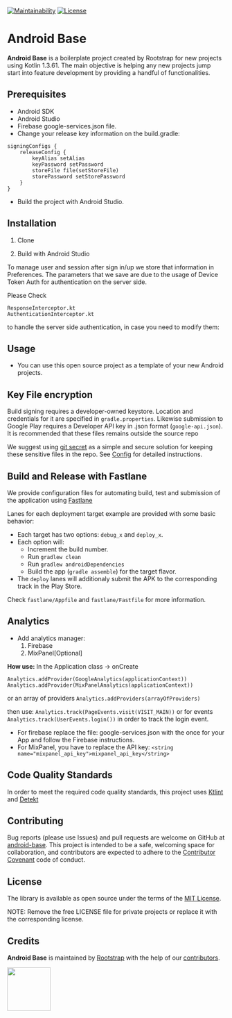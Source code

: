 [![Maintainability](https://api.codeclimate.com/v1/badges/0178f2031dec54c86ff9/maintainability)](https://codeclimate.com/repos/5cd1d8c8af2ce517db016a12/maintainability)
[![License](https://img.shields.io/github/license/rootstrap/ios-base.svg)](https://opensource.org/licenses/MIT)

# Android Base

**Android Base** is a boilerplate project created by Rootstrap for new projects using Kotlin 1.3.61. The main objective is helping any new projects jump start into feature development by providing a handful of functionalities.

## Prerequisites
- Android SDK
- Android Studio
- Firebase google-services.json file.
- Change your release key information on the build.gradle:
```
signingConfigs {
    releaseConfig {
        keyAlias setAlias
        keyPassword setPassword
        storeFile file(setStoreFile)
        storePassword setStorePassword
    }
}
```
- Build the project with Android Studio.   

## Installation
1. Clone

2. Build with Android Studio

To manage user and session after sign in/up we store that information in Preferences. The parameters that we save are due to the usage of Device Token Auth for authentication on the server side.

Please Check
```
ResponseInterceptor.kt
AuthenticationInterceptor.kt
```
to handle the server side authentication, in case you need to modify them:

## Usage
- You can use this open source project as a template of your new Android projects.

## Key File encryption

Build signing requires a developer-owned keystore. Location and credentials for it are specified in `gradle.properties`. Likewise submission to Google Play requires a Developer API key in .json format (`google-api.json`).
It is recommended that these files remains outside the source repo

We suggest using [git secret](https://git-secret.io/) as a simple and secure solution for keeping these sensitive files in the repo. See [Config](./secure/Readme.md) for detailed instructions.


## Build and Release with Fastlane

We provide configuration files for automating build, test and submission of the application using [Fastlane](https://docs.fastlane.tools/)


Lanes for each deployment target example are provided with some basic behavior:
- Each target has two options: `debug_x` and `deploy_x`.
- Each option will:
  - Increment the build number.
  - Run `gradlew clean`
  - Run `gradlew androidDependencies`
  - Build the app (`gradle assemble`) for the target flavor.
- The `deploy` lanes will additionaly submit the APK to the corresponding track in the Play Store.

Check `fastlane/Appfile` and `fastlane/Fastfile` for more information.


## Analytics
- Add analytics manager:
    1. Firebase
    2. MixPanel[Optional]

**How use:**
In the Application class -> onCreate
```
Analytics.addProvider(GoogleAnalytics(applicationContext))
Analytics.addProvider(MixPanelAnalytics(applicationContext))
```
or an array of providers
`Analytics.addProviders(arrayOfProviders)`

then use:
`Analytics.track(PageEvents.visit(VISIT_MAIN))`
or for events
`Analytics.track(UserEvents.login())`
in order to track the login event.

- For firebase replace the file: google-services.json with the once for your App and follow the Firebase instructions.
- For MixPanel, you have to replace the API key: 
`<string name="mixpanel_api_key">mixpanel_api_key</string>`

## Code Quality Standards
In order to meet the required code quality standards, this project uses [Ktlint](https://github.com/pinterest/ktlint) and [Detekt](https://github.com/arturbosch/detekt)

## Contributing
Bug reports (please use Issues) and pull requests are welcome on GitHub at [android-base](https://github.com/rootstrap/android-base). This project is intended to be a safe, welcoming space for collaboration, and contributors are expected to adhere to the [Contributor Covenant](http://contributor-covenant.org) code of conduct.

## License
The library is available as open source under the terms of the [MIT License](https://opensource.org/licenses/MIT).

NOTE: Remove the free LICENSE file for private projects or replace it with the corresponding license.

## Credits
**Android Base** is maintained by [Rootstrap](http://www.rootstrap.com) with the help of our [contributors](https://github.com/rootstrap/android-base/contributors).

[<img src="https://s3-us-west-1.amazonaws.com/rootstrap.com/img/rs.png" width="100"/>](http://www.rootstrap.com)
